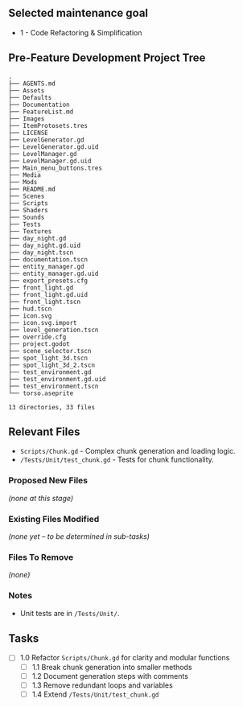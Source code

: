 ## Selected maintenance goal
- 1 - Code Refactoring & Simplification

## Pre-Feature Development Project Tree
```
.
├── AGENTS.md
├── Assets
├── Defaults
├── Documentation
├── FeatureList.md
├── Images
├── ItemProtosets.tres
├── LICENSE
├── LevelGenerator.gd
├── LevelGenerator.gd.uid
├── LevelManager.gd
├── LevelManager.gd.uid
├── Main_menu_buttons.tres
├── Media
├── Mods
├── README.md
├── Scenes
├── Scripts
├── Shaders
├── Sounds
├── Tests
├── Textures
├── day_night.gd
├── day_night.gd.uid
├── day_night.tscn
├── documentation.tscn
├── entity_manager.gd
├── entity_manager.gd.uid
├── export_presets.cfg
├── front_light.gd
├── front_light.gd.uid
├── front_light.tscn
├── hud.tscn
├── icon.svg
├── icon.svg.import
├── level_generation.tscn
├── override.cfg
├── project.godot
├── scene_selector.tscn
├── spot_light_3d.tscn
├── spot_light_3d_2.tscn
├── test_environment.gd
├── test_environment.gd.uid
├── test_environment.tscn
└── torso.aseprite

13 directories, 33 files
```

## Relevant Files
- `Scripts/Chunk.gd` - Complex chunk generation and loading logic.
- `/Tests/Unit/test_chunk.gd` - Tests for chunk functionality.

### Proposed New Files
*(none at this stage)*

### Existing Files Modified
*(none yet – to be determined in sub-tasks)*

### Files To Remove
*(none)*

### Notes
- Unit tests are in `/Tests/Unit/`.

## Tasks
- [ ] 1.0 Refactor `Scripts/Chunk.gd` for clarity and modular functions
  - [ ] 1.1 Break chunk generation into smaller methods
  - [ ] 1.2 Document generation steps with comments
  - [ ] 1.3 Remove redundant loops and variables
  - [ ] 1.4 Extend `/Tests/Unit/test_chunk.gd`
